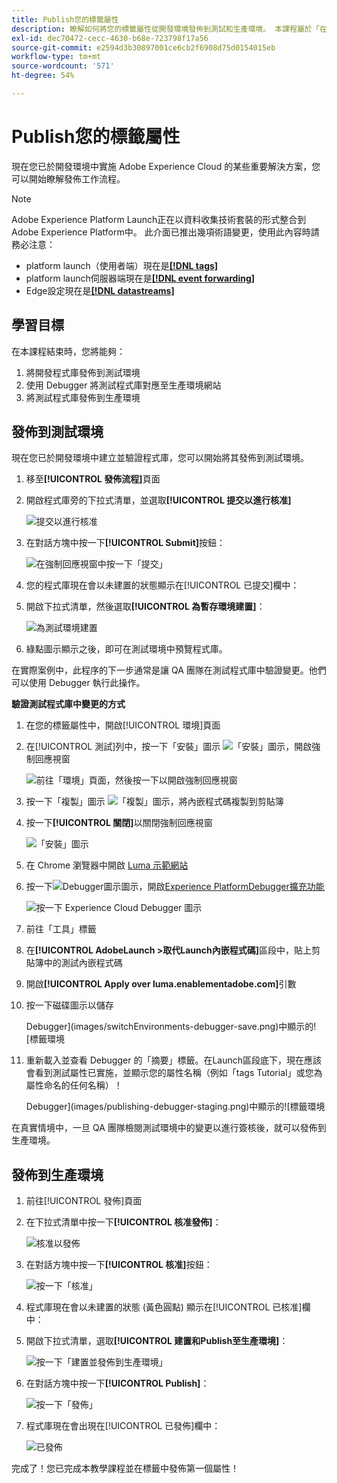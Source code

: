 ```yaml
---
title: Publish您的標籤屬性
description: 瞭解如何將您的標籤屬性從開發環境發佈到測試和生產環境。 本課程屬於「在網站中實作Experience Cloud」教學課程的一部分。
exl-id: dec70472-cecc-4630-b68e-723798f17a56
source-git-commit: e2594d3b30897001ce6cb2f6908d75d0154015eb
workflow-type: tm+mt
source-wordcount: '571'
ht-degree: 54%

---
```


# Publish您的標籤屬性

現在您已於開發環境中實施 Adobe Experience Cloud 的某些重要解決方案，您可以開始瞭解發佈工作流程。

>[!NOTE]
>
>Adobe Experience Platform Launch正在以資料收集技術套裝的形式整合到Adobe Experience Platform中。 此介面已推出幾項術語變更，使用此內容時請務必注意：
>
> * platform launch（使用者端）現在是&#x200B;**[[!DNL tags]](https://experienceleague.adobe.com/docs/experience-platform/tags/home.html)**
> * platform launch伺服器端現在是&#x200B;**[[!DNL event forwarding]](https://experienceleague.adobe.com/docs/experience-platform/tags/event-forwarding/overview.html)**
> * Edge設定現在是&#x200B;**[[!DNL datastreams]](https://experienceleague.adobe.com/docs/experience-platform/edge/fundamentals/datastreams.html)**

## 學習目標

在本課程結束時，您將能夠：

1. 將開發程式庫發佈到測試環境
1. 使用 Debugger 將測試程式庫對應至生產環境網站
1. 將測試程式庫發佈到生產環境

## 發佈到測試環境

現在您已於開發環境中建立並驗證程式庫，您可以開始將其發佈到測試環境。

1. 移至&#x200B;**[!UICONTROL 發佈流程]**&#x200B;頁面

1. 開啟程式庫旁的下拉式清單，並選取&#x200B;**[!UICONTROL 提交以進行核准]**

   ![提交以進行核准](images/publishing-submitForApproval.png)

1. 在對話方塊中按一下&#x200B;**[!UICONTROL Submit]**&#x200B;按鈕：

   ![在強制回應視窗中按一下「提交」](images/publishing-submit.png)

1. 您的程式庫現在會以未建置的狀態顯示在[!UICONTROL 已提交]欄中：

1. 開啟下拉式清單，然後選取&#x200B;**[!UICONTROL 為暫存環境建置]**：

   ![為測試環境建置](images/publishing-buildForStaging.png)

1. 綠點圖示顯示之後，即可在測試環境中預覽程式庫。

在實際案例中，此程序的下一步通常是讓 QA 團隊在測試程式庫中驗證變更。他們可以使用 Debugger 執行此操作。

**驗證測試程式庫中變更的方式**

1. 在您的標籤屬性中，開啟[!UICONTROL 環境]頁面

1. 在[!UICONTROL 測試]列中，按一下「安裝」圖示 ![「安裝」圖示](images/launch-installIcon.png)，開啟強制回應視窗

   ![前往「環境」頁面，然後按一下以開啟強制回應視窗](images/publishing-getStagingCode.png)

1. 按一下「複製」圖示 ![「複製」圖示](images/launch-copyIcon.png)，將內嵌程式碼複製到剪貼簿

1. 按一下&#x200B;**[!UICONTROL 關閉]**&#x200B;以關閉強制回應視窗

   ![「安裝」圖示](images/publishing-copyStagingCode.png)

1. 在 Chrome 瀏覽器中開啟 [Luma 示範網站](https://luma.enablementadobe.com/content/luma/us/en.html)

1. 按一下![Debugger圖示](images/icon-debugger.png)圖示，開啟[Experience PlatformDebugger擴充功能](https://chromewebstore.google.com/detail/adobe-experience-platform/bfnnokhpnncpkdmbokanobigaccjkpob)

   ![按一下 Experience Cloud Debugger 圖示](images/switchEnvironments-openDebugger.png)

1. 前往「工具」標籤

1. 在&#x200B;**[!UICONTROL AdobeLaunch >取代Launch內嵌程式碼]**&#x200B;區段中，貼上剪貼簿中的測試內嵌程式碼
1. 開啟&#x200B;**[!UICONTROL Apply over luma.enablementadobe.com]**&#x200B;引數

1. 按一下磁碟圖示以儲存

   Debugger](images/switchEnvironments-debugger-save.png)中顯示的![標籤環境

1. 重新載入並查看 Debugger 的「摘要」標籤。在Launch區段底下，現在應該會看到測試屬性已實施，並顯示您的屬性名稱（例如「tags Tutorial」或您為屬性命名的任何名稱）！

   Debugger](images/publishing-debugger-staging.png)中顯示的![標籤環境

在真實情境中，一旦 QA 團隊檢閱測試環境中的變更以進行簽核後，就可以發佈到生產環境。

## 發佈到生產環境

1. 前往[!UICONTROL 發佈]頁面

1. 在下拉式清單中按一下&#x200B;**[!UICONTROL 核准發佈]**：

   ![核准以發佈](images/publishing-approveForPublishing.png)

1. 在對話方塊中按一下&#x200B;**[!UICONTROL 核准]**&#x200B;按鈕：

   ![按一下「核准」](images/publishing-approve.png)

1. 程式庫現在會以未建置的狀態 (黃色圓點) 顯示在[!UICONTROL 已核准]欄中：

1. 開啟下拉式清單，選取&#x200B;**[!UICONTROL 建置和Publish至生產環境]**：

   ![按一下「建置並發佈到生產環境」](images/publishing-buildAndPublishToProduction.png)

1. 在對話方塊中按一下&#x200B;**[!UICONTROL Publish]**：

   ![按一下「發佈」](images/publishing-publish.png)

1. 程式庫現在會出現在[!UICONTROL 已發佈]欄中：

   ![已發佈](images/publishing-published.png)

完成了！您已完成本教學課程並在標籤中發佈第一個屬性！
